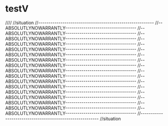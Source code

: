 # testV
////
//situation
//---------------------------------------------------------
//--ABSOLUTLYNOWARRANTLY-----------------------------------
//--ABSOLUTLYNOWARRANTLY-----------------------------------
//--ABSOLUTLYNOWARRANTLY-----------------------------------
//--ABSOLUTLYNOWARRANTLY-----------------------------------
//--ABSOLUTLYNOWARRANTLY-----------------------------------
//--ABSOLUTLYNOWARRANTLY-----------------------------------
//--ABSOLUTLYNOWARRANTLY-----------------------------------
//--ABSOLUTLYNOWARRANTLY-----------------------------------
//--ABSOLUTLYNOWARRANTLY-----------------------------------
//--ABSOLUTLYNOWARRANTLY-----------------------------------
//--ABSOLUTLYNOWARRANTLY-----------------------------------
//--ABSOLUTLYNOWARRANTLY-----------------------------------
//--ABSOLUTLYNOWARRANTLY-----------------------------------
//--ABSOLUTLYNOWARRANTLY-----------------------------------
//--ABSOLUTLYNOWARRANTLY-----------------------------------
//--ABSOLUTLYNOWARRANTLY-----------------------------------
//--ABSOLUTLYNOWARRANTLY-----------------------------------
//---------------------------------------------------------
//situation

